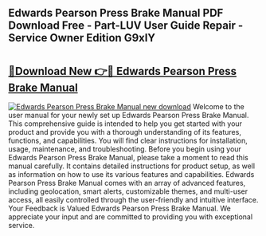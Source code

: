 ## Edwards Pearson Press Brake Manual PDF Download Free - Part-LUV User Guide Repair - Service Owner Edition G9xIY

# <h2><a href="http://cf18167.oget.top/?id=Edwards+Pearson+Press+Brake+Manual">🔗Download New 👉🔴 Edwards Pearson Press Brake Manual</a></h2>

[![Edwards Pearson Press Brake Manual new download](https://i.imgur.com/5g1atiW.png)](http://cf18167.oget.top/?id=Edwards+Pearson+Press+Brake+Manual)
Welcome to the user manual for your newly set up Edwards Pearson Press Brake Manual. This comprehensive guide is intended to help you get started with your product and provide you with a thorough understanding of its features, functions, and capabilities. You will find clear instructions for installation, usage, maintenance, and troubleshooting. Before you begin using your Edwards Pearson Press Brake Manual, please take a moment to read this manual carefully. It contains detailed instructions for product setup, as well as information on how to use its various features and capabilities. Edwards Pearson Press Brake Manual comes with an array of advanced features, including geolocation, smart alerts, customizable themes, and multi-user access, all easily controlled through the user-friendly and intuitive interface. Your Feedback is Valued Edwards Pearson Press Brake Manual. We appreciate your input and are committed to providing you with exceptional service.
